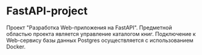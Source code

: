 # FastAPI-project
Проект "Разработка Web-приложения на FastAPI".
Предметной областью проекта является управление каталогом книг.
Подключение к Web-сервису базы данных Postgres осуществляется с использованием Docker.

